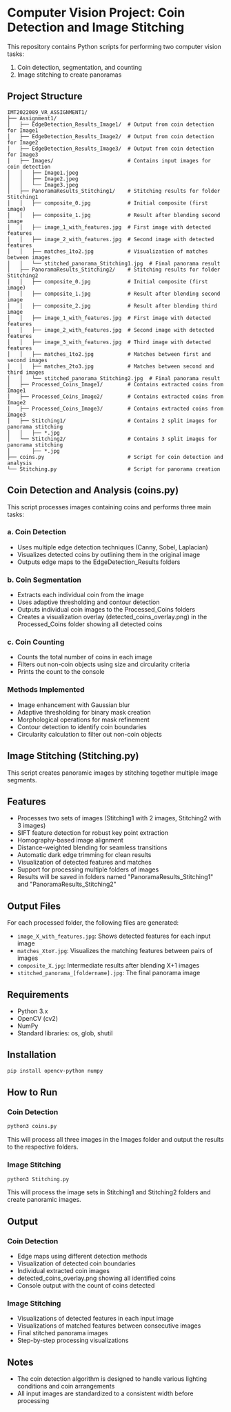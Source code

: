 # Computer Vision Project: Coin Detection and Image Stitching

This repository contains Python scripts for performing two computer vision tasks:
1. Coin detection, segmentation, and counting
2. Image stitching to create panoramas

## Project Structure

```
IMT2022089_VR_ASSIGNMENT1/
├── Assignment1/
│   ├── EdgeDetection_Results_Image1/  # Output from coin detection for Image1
│   ├── EdgeDetection_Results_Image2/  # Output from coin detection for Image2
│   ├── EdgeDetection_Results_Image3/  # Output from coin detection for Image3
│   ├── Images/                        # Contains input images for coin detection
│   │   ├── Image1.jpeg
│   │   ├── Image2.jpeg
│   │   └── Image3.jpeg
│   ├── PanoramaResults_Stitching1/    # Stitching results for folder Stitching1
│   │   ├── composite_0.jpg            # Initial composite (first image)
│   │   ├── composite_1.jpg            # Result after blending second image
│   │   ├── image_1_with_features.jpg  # First image with detected features
│   │   ├── image_2_with_features.jpg  # Second image with detected features
│   │   ├── matches_1to2.jpg           # Visualization of matches between images
│   │   └── stitched_panorama_Stitching1.jpg  # Final panorama result
│   ├── PanoramaResults_Stitching2/    # Stitching results for folder Stitching2
│   │   ├── composite_0.jpg            # Initial composite (first image)
│   │   ├── composite_1.jpg            # Result after blending second image
│   │   ├── composite_2.jpg            # Result after blending third image
│   │   ├── image_1_with_features.jpg  # First image with detected features
│   │   ├── image_2_with_features.jpg  # Second image with detected features
│   │   ├── image_3_with_features.jpg  # Third image with detected features
│   │   ├── matches_1to2.jpg           # Matches between first and second images
│   │   ├── matches_2to3.jpg           # Matches between second and third images
│   │   └── stitched_panorama_Stitching2.jpg  # Final panorama result
│   ├── Processed_Coins_Image1/        # Contains extracted coins from Image1
│   ├── Processed_Coins_Image2/        # Contains extracted coins from Image2
│   ├── Processed_Coins_Image3/        # Contains extracted coins from Image3
│   ├── Stitching1/                    # Contains 2 split images for panorama stitching
│   │   ├── *.jpg
│   └── Stitching2/                    # Contains 3 split images for panorama stitching
│       ├── *.jpg
├── coins.py                           # Script for coin detection and analysis
└── Stitching.py                       # Script for panorama creation
```

## Coin Detection and Analysis (coins.py)

This script processes images containing coins and performs three main tasks:

### a. Coin Detection 
- Uses multiple edge detection techniques (Canny, Sobel, Laplacian)
- Visualizes detected coins by outlining them in the original image
- Outputs edge maps to the EdgeDetection_Results folders

### b. Coin Segmentation
- Extracts each individual coin from the image
- Uses adaptive thresholding and contour detection
- Outputs individual coin images to the Processed_Coins folders
- Creates a visualization overlay (detected_coins_overlay.png) in the Processed_Coins folder showing all detected coins

### c. Coin Counting
- Counts the total number of coins in each image
- Filters out non-coin objects using size and circularity criteria
- Prints the count to the console

### Methods Implemented
- Image enhancement with Gaussian blur
- Adaptive thresholding for binary mask creation
- Morphological operations for mask refinement
- Contour detection to identify coin boundaries
- Circularity calculation to filter out non-coin objects

## Image Stitching (Stitching.py)

This script creates panoramic images by stitching together multiple image segments.

## Features

- Processes two sets of images (Stitching1 with 2 images, Stitching2 with 3 images)
- SIFT feature detection for robust key point extraction
- Homography-based image alignment
- Distance-weighted blending for seamless transitions
- Automatic dark edge trimming for clean results
- Visualization of detected features and matches
- Support for processing multiple folders of images
- Results will be saved in folders named "PanoramaResults_Stitching1" and "PanoramaResults_Stitching2"

## Output Files

For each processed folder, the following files are generated:

- `image_X_with_features.jpg`: Shows detected features for each input image
- `matches_XtoY.jpg`: Visualizes the matching features between pairs of images
- `composite_X.jpg`: Intermediate results after blending X+1 images
- `stitched_panorama_[foldername].jpg`: The final panorama image

## Requirements

- Python 3.x
- OpenCV (cv2)
- NumPy
- Standard libraries: os, glob, shutil

## Installation

```bash
pip install opencv-python numpy
```

## How to Run

### Coin Detection
```bash
python3 coins.py
```
This will process all three images in the Images folder and output the results to the respective folders.

### Image Stitching
```bash
python3 Stitching.py
```
This will process the image sets in Stitching1 and Stitching2 folders and create panoramic images.

## Output

### Coin Detection
- Edge maps using different detection methods
- Visualization of detected coin boundaries
- Individual extracted coin images
- detected_coins_overlay.png showing all identified coins
- Console output with the count of coins detected

### Image Stitching
- Visualizations of detected features in each input image
- Visualizations of matched features between consecutive images
- Final stitched panorama images
- Step-by-step processing visualizations

## Notes
- The coin detection algorithm is designed to handle various lighting conditions and coin arrangements
- All input images are standardized to a consistent width before processing
